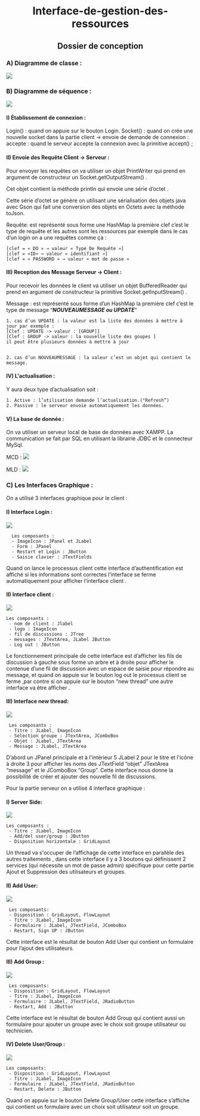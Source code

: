 # <center>Interface-de-gestion-des-ressources</center>
## <center>Dossier de conception</center>


### A) Diagramme de classe :
![](images/classDiagram.png)
### B) Diagramme de séquence :
![](images/Sequencediagram.png)
#### I) Établissement de connexion :
Login() : quand on appuie sur le bouton Login.
Socket() : quand on crée une nouvelle socket dans la partie client → envoie de demande de connexion :
accepte : quand le serveur accepte la connexion avec la primitive accept() ;

#### II) Envoie des Requête Client -> Serveur :
Pour envoyer les requêtes on va utiliser un objet PrintWriter qui prend en argument de constructeur un Socket.getOutputStream() .

Cet objet contient la méthode println qui envoie une série d’octet .

Cette série d’octet se génère on utilisant une sérialisation des objets java avec Gson qui fait une conversion des objets en Octets avec la méthode toJson.

Requête: est représenté sous forme une HashMap la première clef c’est le type de requête et les autres sont les ressources par exemple dans le cas d’un login on a une requêtes comme ça :
```
[clef = « DO » → valeur « Type De Requête »]
[clef = «ID» → valeur « identifiant »]
[clef = « PASSWORD » → valeur « mot de passe »
```

#### III) Reception des Message Serveur -> Client :

Pour recevoir les données le client va utiliser un objet BufferedReader qui prend en argument de constructeur la primitive Socket.getInputStream() .

Message :  est représenté sous forme d’un HashMap la première clef c’est le type de message “***NOUVEAUMESSAGE ou UPDATE***“

    1. cas d’un UPDATE : la valeur est la liste des données à mettre à jour par exemple :
	[Clef : UPDATE -> valeur : [GROUP]]
	[Clef : GROUP -> valeur : la nouvelle liste des goupes ]
	il peut être plusieurs données à mettre à jour


    2. cas d’un NOUVEAUMESSAGE : la valeur c’est un objet qui contient le message.


#### IV) L'actualisation : 
 Y aura deux type d’actualisation soit :

    1. Active : l’utilisation demande l’actualisation.("Refresh”)
    2. Passive : le serveur envoie automatiquement les données.

#### V) La base de donnée : 
On va utiliser un serveur local de base de données avec XAMPP.
La communication se fait par SQL en utilisant la librairie JDBC et le connecteur MySql.

MCD :
![](images/mcd.png)

MLD :
![](images/mld.png)

### C) Les Interfaces Graphique :

On a utilisé 3 interfaces graphique pour le client :
####  I) Interface Login :
![](images/loginGui.png)
      
      Les composants : 
      - ImageIcon : JPanel et JLabel
      - Form : JPanel
      - Restart et Login : JButton
      - Saisie clavier : JTextFields
	
Quand on lance le processus client cette interface d’authentification est affiché si les informations sont correctes l’interface se ferme automatiquement pour afficher l’interface client .

#### II) Interface client :
![](images/clientGui.png)

	Les composants :
     - nom de client : Jlabel
     - logo : ImageIcon
     - fil de discussions : JTree
     - messages : JTextArea, JLabel JButton
     - Log out : JButton
Le fonctionnement principale de cette interface est d’afficher les fils de discussion à gauche sous forme un arbre et à droite pour afficher le contenue d’une fil de discussion avec  un espace de saisie pour répondre au message, et quand on appuie sur le bouton log out le processus client se ferme ,par contre si on appuie sur le bouton “new thread” une autre interface va être afficher .  
	
#### III) Interface new thread:
![](images/newThreadGui.png)

     Les composants :
     - Titre : JLabel, ImageIcon
     - Selection groupe : JTextArea, JComboBox
     - Objet : JLabel, JTextArea
     - Message : JLabel, JTextArea
D’abord un JPanel principale et à l'intérieur 5 JLabel 2 pour le titre et l'icône à droite 3 pour afficher les noms des JTextField “objet” JTextArea “message” et le JComboBox “Group”.
Cette interface nous donne la possibilité de créer et ajouter des nouvelle fil de discussions. 
	

Pour la partie serveur on a utilisé 4 interface graphique :
#### I) Server Side:
![](images/serverGui.png)

	Les composants : 
     - Titre : JLabel, ImageIcon
     - Add/del user/group : JButton
     - Disposition horizontale : GridLayout
Un thread va s'occuper de l’affichage de cette interface en parallèle des autres traitements , dans cette interface il y a 3 boutons qui définissent 2 services (qui nécessite un mot de passe admin) spécifique pour cette partie Ajout et Suppression des utilisateurs et groupes.
	
#### II) Add User:
![](images/addUserGui.png)

     Les composants: 
     - Disposition : GridLayout, FlowLayout
     - Titre : JLabel, ImageIcon
     - Formulaire : JLabel, JTextField, JComboBox
     - Restart, Sign UP : JButton
Cette interface est le résultat de bouton Add User qui contient un formulaire pour l’ajout des utilisateurs.
	
    
#### III) Add Group :
![](images/addGroupGui.png)

     Les composants: 
     - Disposition : GridLayout, FlowLayout
     - Titre : JLabel, ImageIcon
     - Formulaire : JLabel, JTextField, JRadioButton
     - Restart, Add : JButton 
Cette interface est le résultat de bouton Add Group qui contient aussi un formulaire pour ajouter un groupe avec le choix soit groupe utilisateur ou technicien.
	
#### IV) Delete User/Group :
![](images/deleteGui.png)

	Les composants: 
     - Disposition : GridLayout, FlowLayout
     - Titre : JLabel, ImageIcon
     - Formulaire : JLabel, JTextField, JRadioButton
     - Restart, Delete : JButton  
Quand on appuie sur le bouton Delete Group/User cette interface s’affiche qui contient un formulaire avec un choix soit utilisateur soit un groupe.
		